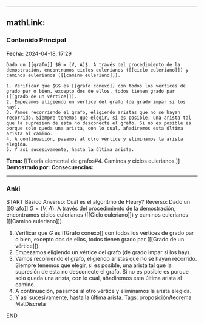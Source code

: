 
---
mathLink:
---
### Contenido Principal

**Fecha:** 2024-04-18, 17:29

```ad-theorem
Dado un [[grafo]] $G = (V, A)$. A través del procedimiento de la demostración, encontramos ciclos eulerianos ([[ciclo euleriano]]) y caminos eulerianos ([[camino euleriano]]).
```


```ad-proof
1. Verificar que $G$ es [[grafo conexo]] con todos los vértices de grado par o bien, excepto dos de ellos, todos tienen grado par ([[grado de un vértice]]).
2. Empezamos eligiendo un vértice del grafo (de grado impar si los hay).
3. Vamos recorriendo el grafo, eligiendo aristas que no se hayan recorrido. Siempre tenemos que elegir, si es posible, una arista tal que la supresión de esta no desconecte el grafo. Si no es posible es porque solo queda una arista, con lo cual, añadiremos esta última arista al camino.
4. A continuación, pasamos al otro vértice y eliminamos la arista elegida.
5. Y así sucesivamente, hasta la última arista.
```


**Tema:** [[Teoría elemental de grafos#4. Caminos y ciclos eulerianos.]]
**Demostrado por:**
**Consecuencias:**

---
### Anki

START
Básico
Anverso: Cuál es el algoritmo de Fleury?
Reverso: Dado un [[Grafo]] $G = (V, A)$. A través del procedimiento de la demostración, encontramos ciclos eulerianos ([[Ciclo euleriano]]) y caminos eulerianos ([[Camino euleriano]]).
1. Verificar que $G$ es [[Grafo conexo]] con todos los vértices de grado par o bien, excepto dos de ellos, todos tienen grado par ([[Grado de un vértice]]).
2. Empezamos eligiendo un vértice del grafo (de grado impar si los hay).
3. Vamos recorriendo el grafo, eligiendo aristas que no se hayan recorrido. Siempre tenemos que elegir, si es posible, una arista tal que la supresión de esta no desconecte el grafo. Si no es posible es porque solo queda una arista, con lo cual, añadiremos esta última arista al camino.
4. A continuación, pasamos al otro vértice y eliminamos la arista elegida.
5. Y así sucesivamente, hasta la última arista.
Tags: proposición/teorema MatDiscreta
<!--ID: 1717176517437-->
END
